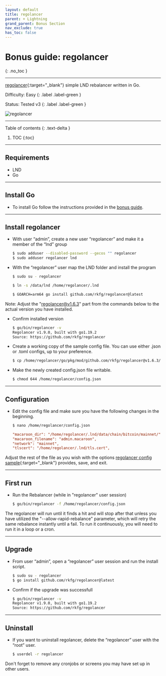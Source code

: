 ```yaml
---
layout: default
title: regolancer
parent: + Lightning
grand_parent: Bonus Section
nav_exclude: true
has_toc: false
---
```


# Bonus guide: regolancer
{: .no_toc }

---

[regolancer](https://github.com/rkfg/regolancer){:target="_blank"} simple LND rebalancer written in Go.

Difficulty: Easy
{: .label .label-green }

Status: Tested v3
{: .label .label-green }

![regolancer](../../../images/regolancer.png)

---

Table of contents
{: .text-delta }

1. TOC
{:toc}


---

## Requirements

* LND
* Go

---

## Install Go

* To install Go follow the instructions provided in the [bonus guide](../raspberry-pi/go.md#install-go).

---

## Install regolancer

* With user “admin”, create a new user “regolancer” and make it a member of the “lnd” group

  ```sh
  $ sudo adduser --disabled-password --gecos "" regolancer
  $ sudo adduser regolancer lnd
  ```

* With the “regolancer” user map the LND folder and install the program

  ```sh
  $ sudo su - regolancer

  $ ln -s /data/lnd /home/regolancer/.lnd

  $ GOARCH=arm64 go install github.com/rkfg/regolancer@latest
  ```
Note: Adjust the "regolancer@v1.6.3" part from the commands below to the actual version you have installed.

* Confirm installed version

  ```sh
  $ go/bin/regolancer -v
  Regolancer v1.9.0, built with go1.19.2
  Source: https://github.com/rkfg/regolancer
  ```

* Create a working copy of the sample config file. You can use either .json or .toml configs, up to your preference.  

  ```sh
  $ cp /home/regolancer/go/pkg/mod/github.com/rkfg/regolancer@v1.6.3/config.json.sample /home/regolancer/config.json
  ```

* Make the newly created config.json file writable.

  ```sh
  $ chmod 644 /home/regolancer/config.json
  ```

---

## Configuration

* Edit the config file and make sure you have the following changes in the beginning.

  ```sh
  $ nano /home/regolancer/config.json
  ```

  ```ini
  "macaroon_dir": "/home/regolancer/.lnd/data/chain/bitcoin/mainnet/",
  "macaroon_filename": "admin.macaroon",
  "network": "mainnet",
  "tlscert": "/home/regolancer/.lnd/tls.cert",
  ```

Adjust the rest of the file as you wish with the options [regolancer config sample](https://github.com/rkfg/regolancer/blob/master/config.json.sample){:target="_blank"} provides, save, and exit.

---

## First run

* Run the Rebalancer (while in "regolancer" user session)

  ```sh
  $ go/bin/regolancer -f /home/regolancer/config.json
  ```

The regolancer will run until it finds a hit and will stop after that unless you have utilized the "--allow-rapid-rebalance" parameter, which will retry the same rebalance instantly until a fail. 
To run it continuously, you will need to run it in a loop or a cron.

---

## Upgrade

* From user “admin”, open a “regolancer” user session and run the install script.

  ```sh
  $ sudo su - regolancer
  $ go install github.com/rkfg/regolancer@latest
  ```

* Confirm if the upgrade was successfull

  ```sh
  $ go/bin/regolancer -v
  Regolancer v1.9.0, built with go1.19.2
  Source: https://github.com/rkfg/regolancer
  ```

---

## Uninstall

* If you want to uninstall regolancer, delete the “regolancer” user with the “root” user.

  ```sh
  $ userdel -r regolancer
  ```

Don't forget to remove any cronjobs or screens you may have set up in other users.
